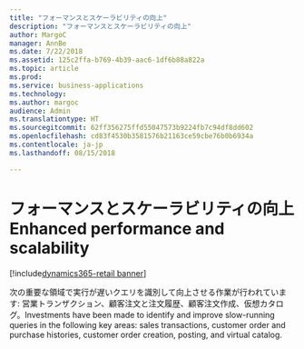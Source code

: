 ```yaml
---
title: "フォーマンスとスケーラビリティの向上"
description: "フォーマンスとスケーラビリティの向上"
author: MargoC
manager: AnnBe
ms.date: 7/22/2018
ms.assetid: 125c2ffa-b769-4b39-aac6-1df6b88a822a
ms.topic: article
ms.prod: 
ms.service: business-applications
ms.technology: 
ms.author: margoc
audience: Admin
ms.translationtype: HT
ms.sourcegitcommit: 62ff356275ffd55047573b9224fb7c94df8dd602
ms.openlocfilehash: cd83f4530b3581576b21163ce59cbe76b0b6934a
ms.contentlocale: ja-jp
ms.lasthandoff: 08/15/2018

---
```

#  <a name="enhanced-performance-and-scalability"></a><span data-ttu-id="c233b-103">フォーマンスとスケーラビリティの向上</span><span class="sxs-lookup"><span data-stu-id="c233b-103">Enhanced performance and scalability</span></span>

[!include[dynamics365-retail banner](../includes/dynamics365-retail.md)]




<span data-ttu-id="c233b-104">次の重要な領域で実行が遅いクエリを識別して向上させる作業が行われています: 営業トランザクション、顧客注文と注文履歴、顧客注文作成、仮想カタログ。</span><span class="sxs-lookup"><span data-stu-id="c233b-104">Investments have been made to identify and improve slow-running queries in the following key areas: sales transactions, customer order and purchase histories, customer order creation, posting, and virtual catalog.</span></span>

